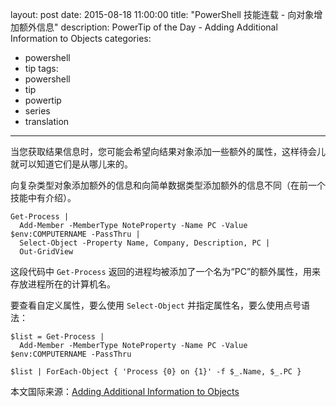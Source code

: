 layout: post
date: 2015-08-18 11:00:00
title: "PowerShell 技能连载 - 向对象增加额外信息"
description: PowerTip of the Day - Adding Additional Information to Objects
categories:
- powershell
- tip
tags:
- powershell
- tip
- powertip
- series
- translation
---
当您获取结果信息时，您可能会希望向结果对象添加一些额外的属性，这样待会儿就可以知道它们是从哪儿来的。

向复杂类型对象添加额外的信息和向简单数据类型添加额外的信息不同（在前一个技能中有介绍）。

    Get-Process |
      Add-Member -MemberType NoteProperty -Name PC -Value $env:COMPUTERNAME -PassThru |
      Select-Object -Property Name, Company, Description, PC |
      Out-GridView

这段代码中 `Get-Process` 返回的进程均被添加了一个名为“PC”的额外属性，用来存放进程所在的计算机名。

要查看自定义属性，要么使用 `Select-Object` 并指定属性名，要么使用点号语法：

    $list = Get-Process |
      Add-Member -MemberType NoteProperty -Name PC -Value $env:COMPUTERNAME -PassThru
    
    $list | ForEach-Object { 'Process {0} on {1}' -f $_.Name, $_.PC }

<!--more-->
本文国际来源：[Adding Additional Information to Objects](http://community.idera.com/powershell/powertips/b/tips/posts/adding-additional-information-to-objects)
